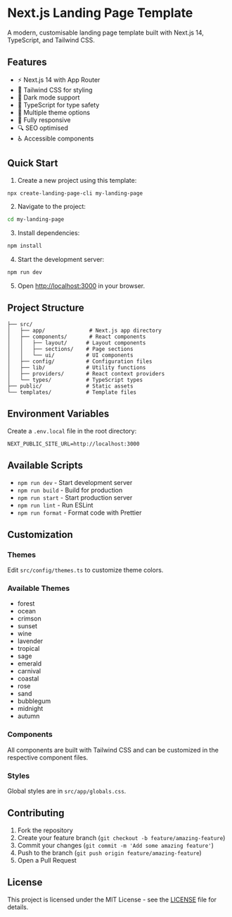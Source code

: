 # Next.js Landing Page Template

A modern, customisable landing page template built with Next.js 14, TypeScript, and Tailwind CSS.

## Features

- ⚡️ Next.js 14 with App Router
- 🎨 Tailwind CSS for styling
- 🌙 Dark mode support
- 🎯 TypeScript for type safety
- 🎨 Multiple theme options
- 📱 Fully responsive
- 🔍 SEO optimised
- ♿️ Accessible components

## Quick Start

1. Create a new project using this template:
```bash
npx create-landing-page-cli my-landing-page
```

2. Navigate to the project:
```bash
cd my-landing-page
```

3. Install dependencies:
```bash
npm install
```

4. Start the development server:
```bash
npm run dev
```

5. Open [http://localhost:3000](http://localhost:3000) in your browser.

## Project Structure

```
├── src/
│   ├── app/              # Next.js app directory
│   ├── components/       # React components
│   │   ├── layout/      # Layout components
│   │   ├── sections/    # Page sections
│   │   └── ui/          # UI components
│   ├── config/          # Configuration files
│   ├── lib/             # Utility functions
│   ├── providers/       # React context providers
│   └── types/           # TypeScript types
├── public/              # Static assets
└── templates/           # Template files
```

## Environment Variables

Create a `.env.local` file in the root directory:

```env
NEXT_PUBLIC_SITE_URL=http://localhost:3000
```

## Available Scripts

- `npm run dev` - Start development server
- `npm run build` - Build for production
- `npm run start` - Start production server
- `npm run lint` - Run ESLint
- `npm run format` - Format code with Prettier

## Customization

### Themes
Edit `src/config/themes.ts` to customize theme colors.

### Available Themes
- forest
- ocean
- crimson
- sunset
- wine
- lavender
- tropical
- sage
- emerald
- carnival
- coastal
- rose
- sand
- bubblegum
- midnight
- autumn

### Components
All components are built with Tailwind CSS and can be customized in the respective component files.

### Styles
Global styles are in `src/app/globals.css`.

## Contributing

1. Fork the repository
2. Create your feature branch (`git checkout -b feature/amazing-feature`)
3. Commit your changes (`git commit -m 'Add some amazing feature'`)
4. Push to the branch (`git push origin feature/amazing-feature`)
5. Open a Pull Request

## License

This project is licensed under the MIT License - see the [LICENSE](LICENSE) file for details. 